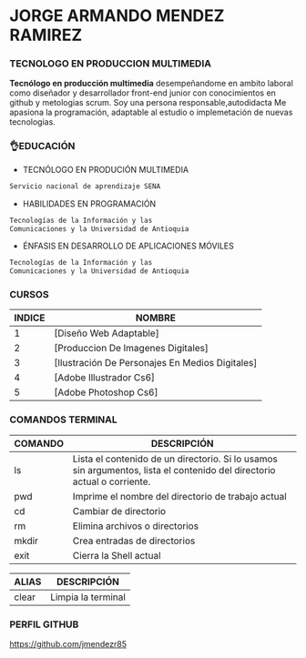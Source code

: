 # **JORGE ARMANDO MENDEZ RAMIREZ**
### **TECNOLOGO EN PRODUCCION MULTIMEDIA**



**Tecnólogo en producción multimedia** desempeñandome en ambito laboral como diseñador y desarrollador front-end junior con conocimientos en github y metologias scrum. Soy una persona responsable,autodidacta Me apasiona la programación, adaptable al estudio o implemetación de nuevas tecnologias.


### 👌**EDUCACIÓN**

- TECNÓLOGO EN PRODUCIÓN MULTIMEDIA
```sh
Servicio nacional de aprendizaje SENA
```
- HABILIDADES EN PROGRAMACIÓN
 ```sh
Tecnologías de la Información y las 
Comunicaciones y la Universidad de Antioquia
```
- ÉNFASIS EN DESARROLLO DE APLICACIONES MÓVILES
 ```sh
Tecnologías de la Información y las 
Comunicaciones y la Universidad de Antioquia
```

### **CURSOS**

| INDICE | NOMBRE |
| ------ | ------ |
| 1 | [Diseño Web Adaptable] |
|2 | [Produccion De Imagenes Digitales] |
| 3 | [Ilustración De Personajes En Medios Digitales] |
| 4 | [Adobe Illustrador Cs6] |
| 5 | [Adobe Photoshop Cs6] |

### **COMANDOS TERMINAL**
|COMANDO|DESCRIPCIÓN|
|-------|--------|
|ls     |Lista el contenido de un directorio. Si lo usamos sin argumentos, lista el           contenido del directorio actual o corriente.|
|pwd    | Imprime el nombre del directorio de trabajo actual|
|cd     |Cambiar de directorio|
|rm     |Elimina archivos o directorios|
|mkdir  |Crea entradas de directorios|
|exit   |Cierra la Shell actual

|ALIAS|DESCRIPCIÓN|
|-----|------------------|
|clear|Limpia la terminal|



### **PERFIL GITHUB**
https://github.com/jmendezr85